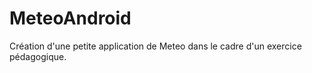 # MeteoAndroid

Création d'une petite application de Meteo dans le cadre d'un exercice pédagogique.
